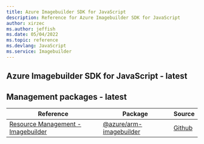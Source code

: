 ```yaml
---
title: Azure Imagebuilder SDK for JavaScript
description: Reference for Azure Imagebuilder SDK for JavaScript
author: xirzec
ms.author: jeffish
ms.date: 05/04/2022
ms.topic: reference
ms.devlang: JavaScript
ms.service: Imagebuilder
---
```

## Azure Imagebuilder SDK for JavaScript - latest
## Management packages - latest
| Reference | Package | Source |
|---|---|---|
|[Resource Management - Imagebuilder](javascript/api/overview/azure/arm-imagebuilder-readme)|[@azure/arm-imagebuilder](https://www.npmjs.com/package/@azure/arm-imagebuilder)|[Github](https://github.com/Azure/azure-sdk-for-js/blob/main/sdk/imagebuilder/arm-imagebuilder)|

